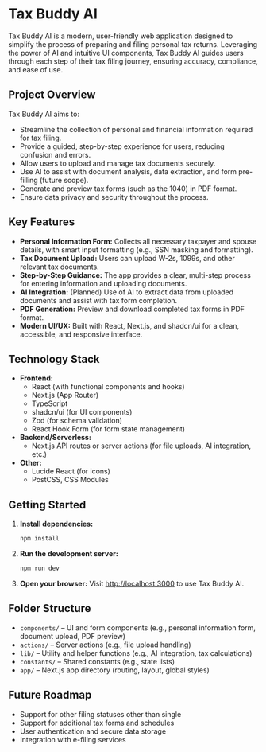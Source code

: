 # Tax Buddy AI

Tax Buddy AI is a modern, user-friendly web application designed to simplify the process of preparing and filing personal tax returns. Leveraging the power of AI and intuitive UI components, Tax Buddy AI guides users through each step of their tax filing journey, ensuring accuracy, compliance, and ease of use.

## Project Overview

Tax Buddy AI aims to:

- Streamline the collection of personal and financial information required for tax filing.
- Provide a guided, step-by-step experience for users, reducing confusion and errors.
- Allow users to upload and manage tax documents securely.
- Use AI to assist with document analysis, data extraction, and form pre-filling (future scope).
- Generate and preview tax forms (such as the 1040) in PDF format.
- Ensure data privacy and security throughout the process.

## Key Features

- **Personal Information Form:** Collects all necessary taxpayer and spouse details, with smart input formatting (e.g., SSN masking and formatting).
- **Tax Document Upload:** Users can upload W-2s, 1099s, and other relevant tax documents.
- **Step-by-Step Guidance:** The app provides a clear, multi-step process for entering information and uploading documents.
- **AI Integration:** (Planned) Use of AI to extract data from uploaded documents and assist with tax form completion.
- **PDF Generation:** Preview and download completed tax forms in PDF format.
- **Modern UI/UX:** Built with React, Next.js, and shadcn/ui for a clean, accessible, and responsive interface.

## Technology Stack

- **Frontend:**
  - React (with functional components and hooks)
  - Next.js (App Router)
  - TypeScript
  - shadcn/ui (for UI components)
  - Zod (for schema validation)
  - React Hook Form (for form state management)
- **Backend/Serverless:**
  - Next.js API routes or server actions (for file uploads, AI integration, etc.)
- **Other:**
  - Lucide React (for icons)
  - PostCSS, CSS Modules

## Getting Started

1. **Install dependencies:**
   ```bash
   npm install
   ```
2. **Run the development server:**
   ```bash
   npm run dev
   ```
3. **Open your browser:**
   Visit [http://localhost:3000](http://localhost:3000) to use Tax Buddy AI.

## Folder Structure

- `components/` – UI and form components (e.g., personal information form, document upload, PDF preview)
- `actions/` – Server actions (e.g., file upload handling)
- `lib/` – Utility and helper functions (e.g., AI integration, tax calculations)
- `constants/` – Shared constants (e.g., state lists)
- `app/` – Next.js app directory (routing, layout, global styles)

## Future Roadmap

- Support for other filing statuses other than single
- Support for additional tax forms and schedules
- User authentication and secure data storage
- Integration with e-filing services
